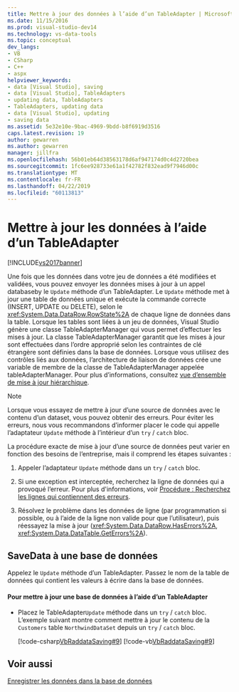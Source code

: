 ```yaml
---
title: Mettre à jour des données à l’aide d’un TableAdapter | Microsoft Docs
ms.date: 11/15/2016
ms.prod: visual-studio-dev14
ms.technology: vs-data-tools
ms.topic: conceptual
dev_langs:
- VB
- CSharp
- C++
- aspx
helpviewer_keywords:
- data [Visual Studio], saving
- data [Visual Studio], TableAdapters
- updating data, TableAdapters
- TableAdapters, updating data
- data [Visual Studio], updating
- saving data
ms.assetid: 5e32e10e-9bac-4969-9bdd-b8f6919d3516
caps.latest.revision: 19
author: gewarren
ms.author: gewarren
manager: jillfra
ms.openlocfilehash: 56b01eb64d38563178d6af947174d0c4d2720bea
ms.sourcegitcommit: 1fc6ee928733e61a1f42782f832ead9f7946d00c
ms.translationtype: MT
ms.contentlocale: fr-FR
ms.lasthandoff: 04/22/2019
ms.locfileid: "60113813"
---
```

# <a name="update-data-by-using-a-tableadapter"></a>Mettre à jour les données à l’aide d’un TableAdapter
[!INCLUDE[vs2017banner](../includes/vs2017banner.md)]

Une fois que les données dans votre jeu de données a été modifiées et validées, vous pouvez envoyer les données mises à jour à un appel databaseby le `Update` méthode d’un TableAdapter. Le `Update` méthode met à jour une table de données unique et exécute la commande correcte (INSERT, UPDATE ou DELETE), selon le <xref:System.Data.DataRow.RowState%2A> de chaque ligne de données dans la table. Lorsque les tables sont liées à un jeu de données, Visual Studio génère une classe TableAdapterManager qui vous permet d’effectuer les mises à jour. La classe TableAdapterManager garantit que les mises à jour sont effectuées dans l’ordre approprié selon les contraintes de clé étrangère sont définies dans la base de données. Lorsque vous utilisez des contrôles liés aux données, l’architecture de liaison de données crée une variable de membre de la classe de TableAdapterManager appelée tableAdapterManager. Pour plus d’informations, consultez [vue d’ensemble de mise à jour hiérarchique](http://msdn.microsoft.com/library/c4f8e8b9-e4a5-4a02-8462-d03d1e8222d6).  
  
> [!NOTE]
>  Lorsque vous essayez de mettre à jour d’une source de données avec le contenu d’un dataset, vous pouvez obtenir des erreurs. Pour éviter les erreurs, nous vous recommandons d’informer placer le code qui appelle l’adaptateur `Update` méthode à l’intérieur d’un `try` / `catch` bloc.  
  
 La procédure exacte de mise à jour d’une source de données peut varier en fonction des besoins de l’entreprise, mais il comprend les étapes suivantes :  
  
1. Appeler l’adaptateur `Update` méthode dans un `try` / `catch` bloc.  
  
2. Si une exception est interceptée, recherchez la ligne de données qui a provoqué l’erreur. Pour plus d'informations, voir [Procédure : Recherchez les lignes qui contiennent des erreurs](http://msdn.microsoft.com/library/1fa907c5-fe66-4f29-a253-2b97b900050c).  
  
3. Résolvez le problème dans les données de ligne (par programmation si possible, ou à l’aide de la ligne non valide pour que l’utilisateur), puis réessayez la mise à jour (<xref:System.Data.DataRow.HasErrors%2A>, <xref:System.Data.DataTable.GetErrors%2A>).  
  
## <a name="savedata-to-a-database"></a>SaveData à une base de données  
 Appelez le `Update` méthode d’un TableAdapter. Passez le nom de la table de données qui contient les valeurs à écrire dans la base de données.  
  
#### <a name="to-update-a-database-by-using-a-tableadapter"></a>Pour mettre à jour une base de données à l’aide d’un TableAdapter  
  
- Placez le TableAdapter`Update` méthode dans un `try` / `catch` bloc. L’exemple suivant montre comment mettre à jour le contenu de la `Customers` table `NorthwindDataSet` depuis un `try` / `catch` bloc.  
  
     [!code-csharp[VbRaddataSaving#9](../snippets/csharp/VS_Snippets_VBCSharp/VbRaddataSaving/CS/Form3.cs#9)]
     [!code-vb[VbRaddataSaving#9](../snippets/visualbasic/VS_Snippets_VBCSharp/VbRaddataSaving/VB/Form3.vb#9)]  
  
## <a name="see-also"></a>Voir aussi  
 [Enregistrer les données dans la base de données](../data-tools/save-data-back-to-the-database.md)
